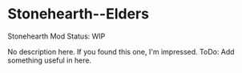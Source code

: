# Stonehearth--Elders
Stonehearth Mod
Status: WIP

No description here. If you found this one, I'm impressed. 
ToDo: Add something useful in here.
